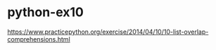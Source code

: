 # python-ex10
https://www.practicepython.org/exercise/2014/04/10/10-list-overlap-comprehensions.html
